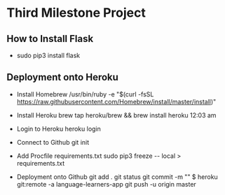 # Third Milestone Project

## How to Install Flask
- sudo pip3 install flask

## Deployment onto Heroku
- Install Homebrew
/usr/bin/ruby -e "$(curl -fsSL https://raw.githubusercontent.com/Homebrew/install/master/install)"

- Install Heroku
brew tap heroku/brew && brew install heroku
12:03 am

- Login to Heroku 
heroku login

- Connect to Github
git init 

- Add Procfile requirements.txt
sudo pip3 freeze -- local > requirements.txt

- Deployment onto Github
git add .
git status
git commit -m ""
$ heroku git:remote -a language-learners-app
git push -u origin master


